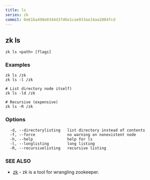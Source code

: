 ```yaml
---
title: ls
series: zk
commit: 0e61ba498e0344d37d6e1cae933ae14aa2804fcd
---
```

## zk ls



```
zk ls <path> [flags]
```

### Examples

```
zk ls /zk
zk ls -l /zk

# List directory node itself)
zk ls -ld /zk

# Recursive (expensive)
zk ls -R /zk
```

### Options

```
  -d, --directorylisting   list directory instead of contents
  -f, --force              no warning on nonexistent node
  -h, --help               help for ls
  -l, --longlisting        long listing
  -R, --recursivelisting   recursive listing
```

### SEE ALSO

* [zk](../)	 - zk is a tool for wrangling zookeeper.

